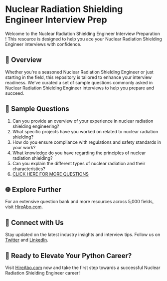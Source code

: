 # Nuclear Radiation Shielding Engineer Interview Prep

Welcome to the Nuclear Radiation Shielding Engineer Interview Preparation ! This resource is designed to help you ace your Nuclear Radiation Shielding Engineer interviews with confidence.

## 🚀 Overview

Whether you're a seasoned Nuclear Radiation Shielding Engineer or just starting in the field, this repository is tailored to enhance your interview readiness. We've curated a set of sample questions commonly asked in Nuclear Radiation Shielding Engineer interviews to help you prepare and succeed.

## 📝 Sample Questions

1. Can you provide an overview of your experience in nuclear radiation shielding engineering?
2. What specific projects have you worked on related to nuclear radiation shielding?
3. How do you ensure compliance with regulations and safety standards in your work?
4. What knowledge do you have regarding the principles of nuclear radiation shielding?
5. Can you explain the different types of nuclear radiation and their characteristics?
6. [CLICK HERE FOR MORE QUESTIONS](https://hireabo.com/job/20_3_25/Nuclear%20Radiation%20Shielding%20Engineer)

## 🌐 Explore Further

For an extensive question bank and more resources across 5,000 fields, visit [HireAbo.com](https://www.hireabo.com).

## 📱 Connect with Us

Stay updated on the latest industry insights and interview tips. Follow us on [Twitter](https://twitter.com/hireabo) and [LinkedIn](https://www.linkedin.com/in/hire-abo-3609972a8/).

## 🚀 Ready to Elevate Your Python Career?

Visit [HireAbo.com](https://www.hireabo.com) now and take the first step towards a successful Nuclear Radiation Shielding Engineer career!